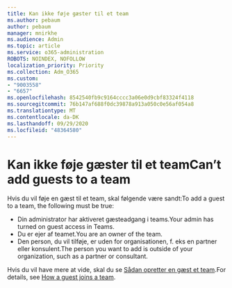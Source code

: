 ```yaml
---
title: Kan ikke føje gæster til et team
ms.author: pebaum
author: pebaum
manager: mnirkhe
ms.audience: Admin
ms.topic: article
ms.service: o365-administration
ROBOTS: NOINDEX, NOFOLLOW
localization_priority: Priority
ms.collection: Adm_O365
ms.custom:
- "9003558"
- "6657"
ms.openlocfilehash: 8542540fb9c9164cccc3a06e0d9cbf83324f4118
ms.sourcegitcommit: 76b147af688f0dc39878a913a050c0e56af054a8
ms.translationtype: MT
ms.contentlocale: da-DK
ms.lasthandoff: 09/29/2020
ms.locfileid: "48364580"
---
```

# <a name="cant-add-guests-to-a-team"></a><span data-ttu-id="6f14a-102">Kan ikke føje gæster til et team</span><span class="sxs-lookup"><span data-stu-id="6f14a-102">Can’t add guests to a team</span></span>

<span data-ttu-id="6f14a-103">Hvis du vil føje en gæst til et team, skal følgende være sandt:</span><span class="sxs-lookup"><span data-stu-id="6f14a-103">To add a guest to a team, the following must be true:</span></span>  

- <span data-ttu-id="6f14a-104">Din administrator har aktiveret gæsteadgang i teams.</span><span class="sxs-lookup"><span data-stu-id="6f14a-104">Your admin has turned on guest access in Teams.</span></span>
- <span data-ttu-id="6f14a-105">Du er ejer af teamet.</span><span class="sxs-lookup"><span data-stu-id="6f14a-105">You are an owner of the team.</span></span>
- <span data-ttu-id="6f14a-106">Den person, du vil tilføje, er uden for organisationen, f. eks en partner eller konsulent.</span><span class="sxs-lookup"><span data-stu-id="6f14a-106">The person you want to add is outside of your organization, such as a partner or consultant.</span></span>

<span data-ttu-id="6f14a-107">Hvis du vil have mere at vide, skal du se  [Sådan opretter en gæst et team](https://docs.microsoft.com/MicrosoftTeams/guest-joins).</span><span class="sxs-lookup"><span data-stu-id="6f14a-107">For details, see  [How a guest joins a team](https://docs.microsoft.com/MicrosoftTeams/guest-joins).</span></span>